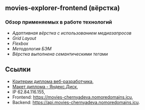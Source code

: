 ## movies-explorer-frontend (вёрстка)

### Обзор применяемых в работе технологий
* _Адаптивная вёрстка с использованием медиазапросов_
* _Grid Layout_
* _Flexbox_
* _Методология БЭМ_
* _Вёрстка выполнена семантическими тегами_

## Ссылки
* [Критерии диплома веб-разработчика](https://code.s3.yandex.net/web-developer/static/new-program/web-diploma-criteria-2.0/index.html),   
* [Макет диплома - Яндекс.Диск](https://disk.yandex.ru/d/heDiGnuil8IWIg),  
* IP 62.84.116.155,  
* Frontend: https://movies-chernyadeva.nomoredomains.icu,  
* Backend: https://api.movies-chernyadeva.nomoredomains.icu.
